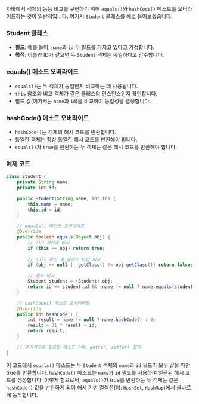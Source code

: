 자바에서 객체의 동등 비교를 구현하기 위해 `equals()`와 `hashCode()` 메소드를 오버라이드하는 것이 일반적입니다. 여기서 `Student` 클래스를 예로 들어보겠습니다.

### Student 클래스
- **필드**: 예를 들어, `name`과 `id` 두 필드를 가지고 있다고 가정합니다.
- **목적**: 이름과 ID가 같으면 두 `Student` 객체는 동일하다고 간주합니다.

### equals() 메소드 오버라이드
- `equals()`는 두 객체가 동일한지 비교하는 데 사용됩니다.
- `this` 참조와 비교 객체가 같은 클래스의 인스턴스인지 확인합니다.
- 필드 값(여기서는 `name`과 `id`)을 비교하여 동일성을 결정합니다.

### hashCode() 메소드 오버라이드
- `hashCode()`는 객체의 해시 코드를 반환합니다.
- 동일한 객체는 항상 동일한 해시 코드를 반환해야 합니다.
- `equals()`가 `true`를 반환하는 두 객체는 같은 해시 코드를 반환해야 합니다.

### 예제 코드
```java
class Student {
    private String name;
    private int id;

    public Student(String name, int id) {
        this.name = name;
        this.id = id;
    }

    // equals() 메소드 오버라이드
    @Override
    public boolean equals(Object obj) {
        // 자기 자신과 비교
        if (this == obj) return true;
        
        // null 확인 및 클래스 타입 비교
        if (obj == null || getClass() != obj.getClass()) return false;

        // 필드 비교
        Student student = (Student) obj;
        return id == student.id && (name != null ? name.equals(student.name) : student.name == null);
    }

    // hashCode() 메소드 오버라이드
    @Override
    public int hashCode() {
        int result = name != null ? name.hashCode() : 0;
        result = 31 * result + id;
        return result;
    }

    // 추가적으로 필요한 메소드 (예: getter, setter) 정의
}
```

이 코드에서 `equals()` 메소드는 두 `Student` 객체의 `name`과 `id` 필드가 모두 같을 때만 true를 반환합니다. `hashCode()` 메소드는 `name`과 `id` 필드를 사용하여 일관된 해시 코드를 생성합니다. 이렇게 함으로써, `equals()`가 true를 반환하는 두 객체는 같은 `hashCode()` 값을 반환하게 되어 해시 기반 컬렉션(예: `HashSet`, `HashMap`)에서 올바르게 동작합니다.